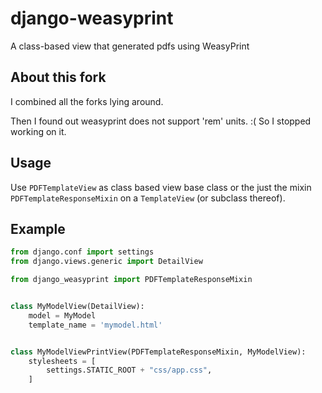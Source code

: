 # django-weasyprint

A class-based view that generated pdfs using WeasyPrint

## About this fork

I combined all the forks lying around.

Then I found out weasyprint does not support 'rem' units. :(
So I stopped working on it.

## Usage

Use `PDFTemplateView` as class based view base class or the just the mixin 
`PDFTemplateResponseMixin` on a `TemplateView` (or subclass thereof).

## Example

```python
from django.conf import settings
from django.views.generic import DetailView

from django_weasyprint import PDFTemplateResponseMixin


class MyModelView(DetailView):
    model = MyModel
    template_name = 'mymodel.html'


class MyModelViewPrintView(PDFTemplateResponseMixin, MyModelView):
    stylesheets = [
        settings.STATIC_ROOT + "css/app.css",
    ]
```
